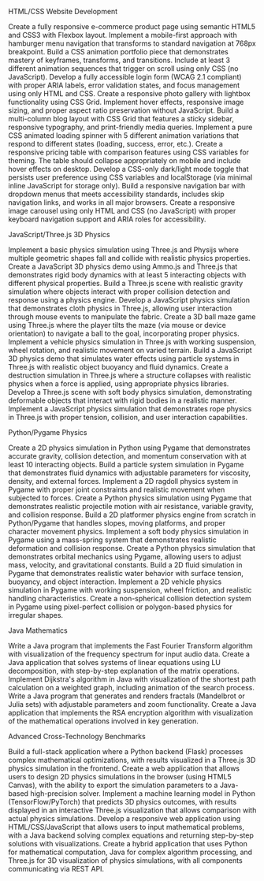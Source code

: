 HTML/CSS Website Development 

Create a fully responsive e-commerce product page using semantic HTML5 and CSS3 with Flexbox layout. Implement a mobile-first approach with hamburger menu navigation that transforms to standard navigation at 768px breakpoint.
Build a CSS animation portfolio piece that demonstrates mastery of keyframes, transforms, and transitions. Include at least 3 different animation sequences that trigger on scroll using only CSS (no JavaScript).
Develop a fully accessible login form (WCAG 2.1 compliant) with proper ARIA labels, error validation states, and focus management using only HTML and CSS.
Create a responsive photo gallery with lightbox functionality using CSS Grid. Implement hover effects, responsive image sizing, and proper aspect ratio preservation without JavaScript.
Build a multi-column blog layout with CSS Grid that features a sticky sidebar, responsive typography, and print-friendly media queries.
Implement a pure CSS animated loading spinner with 5 different animation variations that respond to different states (loading, success, error, etc.).
Create a responsive pricing table with comparison features using CSS variables for theming. The table should collapse appropriately on mobile and include hover effects on desktop.
Develop a CSS-only dark/light mode toggle that persists user preference using CSS variables and localStorage (via minimal inline JavaScript for storage only).
Build a responsive navigation bar with dropdown menus that meets accessibility standards, includes skip navigation links, and works in all major browsers.
Create a responsive image carousel using only HTML and CSS (no JavaScript) with proper keyboard navigation support and ARIA roles for accessibility.

JavaScript/Three.js 3D Physics

Implement a basic physics simulation using Three.js and Physijs where multiple geometric shapes fall and collide with realistic physics properties. 
Create a JavaScript 3D physics demo using Ammo.js and Three.js that demonstrates rigid body dynamics with at least 5 interacting objects with different physical properties. 
Build a Three.js scene with realistic gravity simulation where objects interact with proper collision detection and response using a physics engine. 
Develop a JavaScript physics simulation that demonstrates cloth physics in Three.js, allowing user interaction through mouse events to manipulate the fabric.
Create a 3D ball maze game using Three.js where the player tilts the maze (via mouse or device orientation) to navigate a ball to the goal, incorporating proper physics.
Implement a vehicle physics simulation in Three.js with working suspension, wheel rotation, and realistic movement on varied terrain.
Build a JavaScript 3D physics demo that simulates water effects using particle systems in Three.js with realistic object buoyancy and fluid dynamics.
Create a destruction simulation in Three.js where a structure collapses with realistic physics when a force is applied, using appropriate physics libraries. 
Develop a Three.js scene with soft body physics simulation, demonstrating deformable objects that interact with rigid bodies in a realistic manner.
Implement a JavaScript physics simulation that demonstrates rope physics in Three.js with proper tension, collision, and user interaction capabilities.

Python/Pygame Physics

Create a 2D physics simulation in Python using Pygame that demonstrates accurate gravity, collision detection, and momentum conservation with at least 10 interacting objects. 
Build a particle system simulation in Pygame that demonstrates fluid dynamics with adjustable parameters for viscosity, density, and external forces.
Implement a 2D ragdoll physics system in Pygame with proper joint constraints and realistic movement when subjected to forces.
Create a Python physics simulation using Pygame that demonstrates realistic projectile motion with air resistance, variable gravity, and collision response.
Build a 2D platformer physics engine from scratch in Python/Pygame that handles slopes, moving platforms, and proper character movement physics.
Implement a soft body physics simulation in Pygame using a mass-spring system that demonstrates realistic deformation and collision response.
Create a Python physics simulation that demonstrates orbital mechanics using Pygame, allowing users to adjust mass, velocity, and gravitational constants.
Build a 2D fluid simulation in Pygame that demonstrates realistic water behavior with surface tension, buoyancy, and object interaction.
Implement a 2D vehicle physics simulation in Pygame with working suspension, wheel friction, and realistic handling characteristics.
Create a non-spherical collision detection system in Pygame using pixel-perfect collision or polygon-based physics for irregular shapes. 

Java Mathematics 

Write a Java program that implements the Fast Fourier Transform algorithm with visualization of the frequency spectrum for input audio data.
Create a Java application that solves systems of linear equations using LU decomposition, with step-by-step explanation of the matrix operations.
Implement Dijkstra's algorithm in Java with visualization of the shortest path calculation on a weighted graph, including animation of the search process.
Write a Java program that generates and renders fractals (Mandelbrot or Julia sets) with adjustable parameters and zoom functionality.
Create a Java application that implements the RSA encryption algorithm with visualization of the mathematical operations involved in key generation.

Advanced Cross-Technology Benchmarks

Build a full-stack application where a Python backend (Flask) processes complex mathematical optimizations, with results visualized in a Three.js 3D physics simulation in the frontend.
Create a web application that allows users to design 2D physics simulations in the browser (using HTML5 Canvas), with the ability to export the simulation parameters to a Java-based high-precision solver.
Implement a machine learning model in Python (TensorFlow/PyTorch) that predicts 3D physics outcomes, with results displayed in an interactive Three.js visualization that allows comparison with actual physics simulations.
Develop a responsive web application using HTML/CSS/JavaScript that allows users to input mathematical problems, with a Java backend solving complex equations and returning step-by-step solutions with visualizations.
Create a hybrid application that uses Python for mathematical computation, Java for complex algorithm processing, and Three.js for 3D visualization of physics simulations, with all components communicating via REST API.
